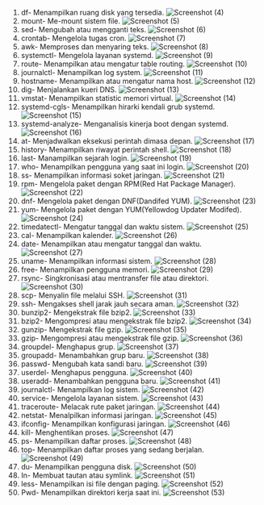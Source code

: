 1. df- Menampilkan ruang disk yang tersedia.
![Screenshot (4)](https://github.com/virgogabriell/GABRIEL-VIRGO-YUANDA/assets/128016128/a418aea0-102d-4763-a3de-90e13d94872d)
2. mount- Me-mount sistem file.
![Screenshot (5)](https://github.com/virgogabriell/GABRIEL-VIRGO-YUANDA/assets/128016128/45dd6b43-bc79-4c8b-a693-88b97df14bc3)
3. sed- Mengubah atau mengganti teks.
![Screenshot (6)](https://github.com/virgogabriell/GABRIEL-VIRGO-YUANDA/assets/128016128/13e597dc-6fb2-4630-89a8-1e9851296476)
4. crontab- Mengelola tugas cron.
![Screenshot (7)](https://github.com/virgogabriell/GABRIEL-VIRGO-YUANDA/assets/128016128/7c9df800-b62d-4425-8754-eaef986a313a)
5. awk- Memproses dan menyaring teks.
![Screenshot (8)](https://github.com/virgogabriell/GABRIEL-VIRGO-YUANDA/assets/128016128/7858f9ac-a85d-4389-b80a-5b6e267a0ac6)
6. systemctl- Mengelola layanan systemd.
![Screenshot (9)](https://github.com/virgogabriell/GABRIEL-VIRGO-YUANDA/assets/128016128/5d0c19f9-8a94-4016-aadb-dcf6b89ba1f1)
7. route- Menampilkan atau mengatur table routing.
![Screenshot (10)](https://github.com/virgogabriell/GABRIEL-VIRGO-YUANDA/assets/128016128/51d2337b-e030-4875-a4fa-50fb826f6bfb)
8. journalctl- Menampilkan log system.
![Screenshot (11)](https://github.com/virgogabriell/GABRIEL-VIRGO-YUANDA/assets/128016128/f9129ad6-0d53-451b-bfc6-1572a4e3d56b)
9. hostname- Menampilkan atau mengatur nama host.
![Screenshot (12)](https://github.com/virgogabriell/GABRIEL-VIRGO-YUANDA/assets/128016128/9893a36f-c8bd-494f-8536-94b027d24c4d)
10. dig- Menjalankan kueri DNS.
![Screenshot (13)](https://github.com/virgogabriell/GABRIEL-VIRGO-YUANDA/assets/128016128/a495fa5e-23e5-4fdf-a004-cc23ce6522f4)
11. vmstat- Menampilkan statistic memori virtual.
![Screenshot (14)](https://github.com/virgogabriell/GABRIEL-VIRGO-YUANDA/assets/128016128/50159399-bcec-4767-a864-18b2f7084ee9)
12. systemd-cgls- Menampilkan hirarki kendali grub systemd.
![Screenshot (15)](https://github.com/virgogabriell/GABRIEL-VIRGO-YUANDA/assets/128016128/d2a5be98-e26c-46fc-b1d5-a121e5e7c305)
13. systemd-analyze- Menganalisis kinerja boot dengan systemd.
![Screenshot (16)](https://github.com/virgogabriell/GABRIEL-VIRGO-YUANDA/assets/128016128/1bcb92ba-bc7f-49fb-aeec-67f5ebf57685)
14. at- Menjadwalkan eksekusi perintah dimasa depan.
![Screenshot (17)](https://github.com/virgogabriell/GABRIEL-VIRGO-YUANDA/assets/128016128/2594d514-d357-4ca2-9f05-2f5c2974f38a)
15. history- Menampilkan riwayat perintah shell.
![Screenshot (18)](https://github.com/virgogabriell/GABRIEL-VIRGO-YUANDA/assets/128016128/c7c80e6a-f570-4786-b082-318ab436effd)
16. last- Manampilkan sejarah login.
![Screenshot (19)](https://github.com/virgogabriell/GABRIEL-VIRGO-YUANDA/assets/128016128/a89c9395-5900-4b66-833e-6612bb4be270)
17. who- Menampilkan pengguna yang saat ini login.
![Screenshot (20)](https://github.com/virgogabriell/GABRIEL-VIRGO-YUANDA/assets/128016128/475810d6-0161-4ce8-a2cc-d8e51b4cb0f5)
18. ss- Menampilkan informasi soket jaringan.
![Screenshot (21)](https://github.com/virgogabriell/GABRIEL-VIRGO-YUANDA/assets/128016128/71d5bf90-69b5-4704-bc15-73699a2ace07)
19. rpm- Mengelola paket dengan RPM(Red Hat Package Manager).
![Screenshot (22)](https://github.com/virgogabriell/GABRIEL-VIRGO-YUANDA/assets/128016128/6b77983e-f545-403f-84ab-0d15b2d56089)
20. dnf- Mengelola paket dengan DNF(Dandifed YUM).
![Screenshot (23)](https://github.com/virgogabriell/GABRIEL-VIRGO-YUANDA/assets/128016128/355f3bee-a829-4795-9d60-9637a3ccc15f)
21. yum- Mengelola paket dengan YUM(Yellowdog Updater Modifed).
![Screenshot (24)](https://github.com/virgogabriell/GABRIEL-VIRGO-YUANDA/assets/128016128/e6fdf15f-7619-4c5f-99b3-ca33565ac300)
22. timedatectl- Mengatur tanggal dan waktu sistem.
![Screenshot (25)](https://github.com/virgogabriell/GABRIEL-VIRGO-YUANDA/assets/128016128/16013251-44d7-4e81-8d2a-bd6eb3f85e81)
23. cal- Menampilkan kalender.
![Screenshot (26)](https://github.com/virgogabriell/GABRIEL-VIRGO-YUANDA/assets/128016128/a2abf8bf-89d1-47e0-83fb-e70f52bc36fd)
24. date- Menampilkan atau mengatur tanggal dan waktu.
![Screenshot (27)](https://github.com/virgogabriell/GABRIEL-VIRGO-YUANDA/assets/128016128/aa20a621-6de4-4c5e-ae16-045afe6fdd60)
25. uname- Menampilkan informasi sistem.
![Screenshot (28)](https://github.com/virgogabriell/GABRIEL-VIRGO-YUANDA/assets/128016128/f934b3a0-bd76-4614-94dd-fcc67c87fbc7)
26. free- Menampilkan pengguna memori.
![Screenshot (29)](https://github.com/virgogabriell/GABRIEL-VIRGO-YUANDA/assets/128016128/321a647f-d1e5-43c6-9f54-f9080f62cfcf)
27. rsync- Singkronisasi atau mentransfer file atau direktori.
![Screenshot (30)](https://github.com/virgogabriell/GABRIEL-VIRGO-YUANDA/assets/128016128/2ce51605-0287-4cbb-92aa-7bed23689a3c)
28. scp- Menyalin file melalui SSH.
![Screenshot (31)](https://github.com/virgogabriell/GABRIEL-VIRGO-YUANDA/assets/128016128/4e904ad7-ee43-4663-8e6a-6e3a3aac1b7f)
29. ssh- Mengakses shell jarak jauh secara aman.
![Screenshot (32)](https://github.com/virgogabriell/GABRIEL-VIRGO-YUANDA/assets/128016128/7244d0b3-9e1b-4c0a-bffc-3e81bc1cfe70)
30. bunzip2- Mengekstrak file bzip2.
![Screenshot (33)](https://github.com/virgogabriell/GABRIEL-VIRGO-YUANDA/assets/128016128/3612df06-20e7-41e5-80de-9ddb1a0d617b)
31. bzip2- Mengompresi atau mengekstrak file bzip2.
![Screenshot (34)](https://github.com/virgogabriell/GABRIEL-VIRGO-YUANDA/assets/128016128/1c0a9d73-30d1-41fd-a034-3b381a2fb96c)
32. gunzip- Mengekstrak file gzip.
![Screenshot (35)](https://github.com/virgogabriell/GABRIEL-VIRGO-YUANDA/assets/128016128/99134cc2-b8b9-4372-8070-a8abcbac52be)
33. gzip- Mengompresi atau mengekstrak file gzip.
![Screenshot (36)](https://github.com/virgogabriell/GABRIEL-VIRGO-YUANDA/assets/128016128/3f65b9aa-8320-4ded-bfa3-dfaa7f472cd1)
34. groupdel- Menghapus grup.
![Screenshot (37)](https://github.com/virgogabriell/GABRIEL-VIRGO-YUANDA/assets/128016128/4607897b-e993-4f5c-8b09-4073d323633c)
35. groupadd- Menambahkan grup baru.
![Screenshot (38)](https://github.com/virgogabriell/GABRIEL-VIRGO-YUANDA/assets/128016128/6ec89ff4-e378-4d1a-a819-e2bc14b8e6ac)
36. passwd- Mengubah kata sandi baru.
![Screenshot (39)](https://github.com/virgogabriell/GABRIEL-VIRGO-YUANDA/assets/128016128/4b05c8b8-5aff-4d36-b093-a334bbb8d3cc)
37. userdel- Menghapus pengguna.
![Screenshot (40)](https://github.com/virgogabriell/GABRIEL-VIRGO-YUANDA/assets/128016128/d6bed65e-2b2e-4ecf-b451-9e9bb18a21fb)
38. useradd- Menambahkan pengguna baru.
![Screenshot (41)](https://github.com/virgogabriell/GABRIEL-VIRGO-YUANDA/assets/128016128/5d7824eb-e6f2-4eca-9c8b-4316b721bc95)
39. journalctl- Menampilkan log sistem.
![Screenshot (42)](https://github.com/virgogabriell/GABRIEL-VIRGO-YUANDA/assets/128016128/b13eb4c8-2136-4009-b43e-c9b4aaaf7c92)
40. service- Mengelola layanan sistem.
![Screenshot (43)](https://github.com/virgogabriell/GABRIEL-VIRGO-YUANDA/assets/128016128/66101f8c-f756-400a-84bb-f157de57f97e)
41. traceroute- Melacak rute paket jaringan.
![Screenshot (44)](https://github.com/virgogabriell/GABRIEL-VIRGO-YUANDA/assets/128016128/58fb6658-0767-4a9c-b99e-de3e3f3c4df9)
42. netstat- Menalpilkan informasi jaringan.
![Screenshot (45)](https://github.com/virgogabriell/GABRIEL-VIRGO-YUANDA/assets/128016128/7e7b5944-db5f-4ee3-928d-986d0ca82e08)
43. ifconfig- Menampilkan konfigurasi jaringan.
![Screenshot (46)](https://github.com/virgogabriell/GABRIEL-VIRGO-YUANDA/assets/128016128/3d7bf721-3a7d-4ce7-a7ee-f1d3cb146930)
44. kill- Menghentikan proses.
![Screenshot (47)](https://github.com/virgogabriell/GABRIEL-VIRGO-YUANDA/assets/128016128/e7e2e93c-09a0-4b2b-a1c8-0319ad6eeceb)
45. ps- Menampilkan daftar proses.
![Screenshot (48)](https://github.com/virgogabriell/GABRIEL-VIRGO-YUANDA/assets/128016128/38207ade-de79-4790-a360-f7429afdf4e1)
46. top- Menampilkan daftar proses yang sedang berjalan.
![Screenshot (49)](https://github.com/virgogabriell/GABRIEL-VIRGO-YUANDA/assets/128016128/5c9f09c1-fc3b-404a-8e55-dc52e77c478c)
47. du- Menampilkan pengguna disk.
![Screenshot (50)](https://github.com/virgogabriell/GABRIEL-VIRGO-YUANDA/assets/128016128/40492262-3e74-4538-bbf2-46b4ec67a85c)
48. In- Membuat tautan atau symlink.
![Screenshot (51)](https://github.com/virgogabriell/GABRIEL-VIRGO-YUANDA/assets/128016128/1faf859c-5329-45c8-8ff2-16c045eff617)
49. less- Menampilkan isi file dengan paging.
![Screenshot (52)](https://github.com/virgogabriell/GABRIEL-VIRGO-YUANDA/assets/128016128/4493b7c3-61bd-43e5-8152-c785acb74b9e)
50. Pwd- Menampilkan direktori kerja saat ini.
![Screenshot (53)](https://github.com/virgogabriell/GABRIEL-VIRGO-YUANDA/assets/128016128/b9a10809-a897-4379-9d63-7cb1240bfdcb)
